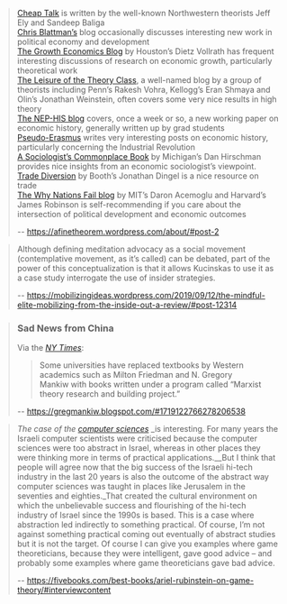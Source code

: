 
> [Cheap Talk](http://www.cheaptalk.org/) is written by the well-known Northwestern theorists Jeff Ely and Sandeep Baliga  
> [Chris Blattman’s](http://www.chrisblattman.com/) blog occasionally discusses interesting new work in political economy and development  
> [The Growth Economics Blog](http://growthecon.wordpress.com/) by Houston’s Dietz Vollrath has frequent interesting discussions of research on economic growth, particularly theoretical work  
> [The Leisure of the Theory Class](http://theoryclass.wordpress.com/), a well-named blog by a group of theorists including Penn’s Rakesh Vohra, Kellogg’s Eran Shmaya and Olin’s Jonathan Weinstein, often covers some very nice results in high theory  
> [The NEP-HIS blog](http://nephist.wordpress.com/) covers, once a week or so, a new working paper on economic history, generally written up by grad students  
> [Pseudo-Erasmus](http://www.pseudoerasmus.com/) writes very interesting posts on economic history, particularly concerning the Industrial Revolution  
> [A Sociologist’s Commonplace Book](http://www.asociologist.com/) by Michigan’s Dan Hirschman provides nice insights from an economic sociologist’s viewpoint.  
> [Trade Diversion](http://www.tradediversion.net/) by Booth’s Jonathan Dingel is a nice resource on trade  
> [The Why Nations Fail blog](http://www.whynationsfail.com/blog) by MIT’s Daron Acemoglu and Harvard’s James Robinson is self-recommending if you care about the intersection of political development and economic outcomes
>
> -- https://afinetheorem.wordpress.com/about/#post-2






> Although defining meditation advocacy as a social movement (contemplative movement, as it’s called) can be debated, part of the power of this conceptualization is that it allows Kucinskas to use it as a case study interrogate the use of insider strategies.
>
> -- https://mobilizingideas.wordpress.com/2019/09/12/the-mindful-elite-mobilizing-from-the-inside-out-a-review/#post-12314


> ### Sad News from China
> 
> Via the _[NY Times](https://www.nytimes.com/2019/10/11/business/china-hong-kong-education.html)_:
> 
> > Some universities have replaced textbooks by Western academics such as Milton Friedman and N. Gregory Mankiw with books written under a program called “Marxist theory research and building project.”
>
> -- https://gregmankiw.blogspot.com/#1719122766278206538



> _The case of the_ [_computer sciences_](https://fivebooks.com/best-books/programming-computer-science-ana-bell/) _is interesting. For many years the Israeli computer scientists were criticised because the computer sciences were too abstract in Israel, whereas in other places they were thinking more in terms of practical applications.__But I think that people will agree now that the big success of the Israeli hi-tech industry in the last 20 years is also the outcome of the abstract way computer sciences was taught in places like Jerusalem in the seventies and eighties._That created the cultural environment on which the unbelievable success and flourishing of the hi-tech industry of Israel since the 1990s is based. This is a case where abstraction led indirectly to something practical. Of course, I’m not against something practical coming out eventually of abstract studies but it is not the target. Of course I can give you examples where game theoreticians, because they were intelligent, gave good advice – and probably some examples where game theoreticians gave bad advice.
>
> -- https://fivebooks.com/best-books/ariel-rubinstein-on-game-theory/#interviewcontent
